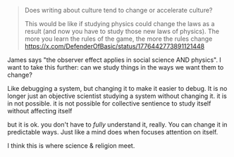 
> Does writing about culture tend to change or accelerate culture? 
> 
> This would be like if studying physics could change the laws as a result (and now you have to study those new laws of physics). The more you learn the rules of the game, the more the rules change
https://x.com/DefenderOfBasic/status/1776442773891121448

James says "the observer effect applies in social science AND physics". I want to take this further: can we study things in the ways we want them to change?

Like debugging a system, but changing it to make it easier to debug. It is no longer just an objective scientist studying a system without changing it. it is in not possible. it is not possible for collective sentience to study itself without affecting itself

but it is ok. you don't have to *fully* understand it, really. You can change it in predictable ways. Just like a mind does when focuses attention on itself. 

I think this is where science & religion meet. 